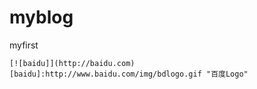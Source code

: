 # myblog
myfirst

    [![baidu]](http://baidu.com)  
    [baidu]:http://www.baidu.com/img/bdlogo.gif "百度Logo"  
